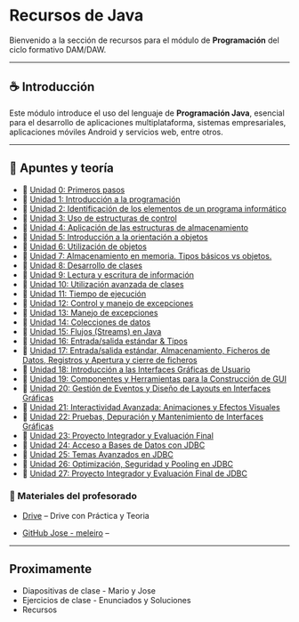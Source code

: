 # Recursos de Java

Bienvenido a la sección de recursos para el módulo de **Programación** del ciclo formativo DAM/DAW.

---

## ☕ Introducción

Este módulo introduce el uso del lenguaje de **Programación Java**, esencial para el desarrollo de aplicaciones multiplataforma, sistemas empresariales, aplicaciones móviles Android y servicios web, entre otros.

---

## 📖 Apuntes y teoría

- 📄 [Unidad 0: Primeros pasos](https://s3.us-east-1.amazonaws.com/staticcontent.thepowermba/FP+ThePower/Unidad0+DAMDAW.pdf)
- 📄 [Unidad 1: Introducción a la programación](https://s3.us-east-1.amazonaws.com/staticcontent.thepowermba/FP+ThePower/Unidad1+DAMDAW.pdf)
- 📄 [Unidad 2: Identificación de los elementos de un programa informático](https://s3.us-east-1.amazonaws.com/staticcontent.thepowermba/FP+ThePower/0485Unidad2DAMDAW.pdf)
- 📄 [Unidad 3: Uso de estructuras de control](https://s3.us-east-1.amazonaws.com/staticcontent.thepowermba/FP+ThePower/0485Unidad3DAMDAW.pdf)
- 📄 [Unidad 4: Aplicación de las estructuras de almacenamiento](https://s3.us-east-1.amazonaws.com/staticcontent.thepowermba/FP+ThePower/0485Unidad4DAMDAW.pdf)
- 📄 [Unidad 5: Introducción a la orientación a objetos](https://s3.us-east-1.amazonaws.com/staticcontent.thepowermba/FP+ThePower/0485Unidad5DAMDAW.pdf)
- 📄 [Unidad 6: Utilización de objetos](https://s3.us-east-1.amazonaws.com/staticcontent.thepowermba/FP+ThePower/0485Unidad6DAMDAW.pdf)
- 📄 [Unidad 7: Almacenamiento en memoria. Tipos básicos vs objetos.](https://s3.us-east-1.amazonaws.com/staticcontent.thepowermba/FP+ThePower/0485Unidad7DAMDAW.pdf)
- 📄 [Unidad 8: Desarrollo de clases](https://s3.us-east-1.amazonaws.com/staticcontent.thepowermba/FP+ThePower/0485Unidad8DAMDAW.pdf)
- 📄 [Unidad 9: Lectura y escritura de información](https://s3.us-east-1.amazonaws.com/staticcontent.thepowermba/FP+ThePower/0485Unidad9DAMDAW.pdf)
- 📄 [Unidad 10: Utilización avanzada de clases](https://s3.us-east-1.amazonaws.com/staticcontent.thepowermba/FP+ThePower/0485Unidad10DAMDAW.pdf)
- 📄 [Unidad 11: Tiempo de ejecución](https://s3.us-east-1.amazonaws.com/staticcontent.thepowermba/FP+ThePower/0485Unidad11DAMDAW.pdf)
- 📄 [Unidad 12: Control y manejo de excepciones](https://s3.us-east-1.amazonaws.com/staticcontent.thepowermba/FP+ThePower/0485Unidad12DAMDAW.pdf)
- 📄 [Unidad 13: Manejo de excepciones](https://s3.us-east-1.amazonaws.com/staticcontent.thepowermba/FP+ThePower/0485Unidad13DAMDAW.pdf)
- 📄 [Unidad 14: Colecciones de datos](https://s3.us-east-1.amazonaws.com/staticcontent.thepowermba/FP+ThePower/0485Unidad14DAMDAW.pdf)
- 📄 [Unidad 15: Flujos (Streams) en Java](https://s3.us-east-1.amazonaws.com/staticcontent.thepowermba/FP+ThePower/0485Unidad15DAMDAW.pdf)
- 📄 [Unidad 16: Entrada/salida estándar & Tipos](https://s3.us-east-1.amazonaws.com/staticcontent.thepowermba/FP+ThePower/0485Unidad16DAMDAW.pdf)
- 📄 [Unidad 17: Entrada/salida estándar, Almacenamiento, Ficheros de Datos, Registros y Apertura y cierre de ficheros](https://s3.us-east-1.amazonaws.com/staticcontent.thepowermba/FP+ThePower/0485Unidad17DAMDAW.pdf)
- 📄 [Unidad 18: Introducción a las Interfaces Gráficas de Usuario](https://s3.us-east-1.amazonaws.com/staticcontent.thepowermba/FP+ThePower/DAM/Tercer+trimestre/0485Unidad18DAMDAW.pdf)
- 📄 [Unidad 19: Componentes y Herramientas para la Construcción de GUI](https://s3.us-east-1.amazonaws.com/staticcontent.thepowermba/FP+ThePower/DAM/Tercer+trimestre/0485Unidad19DAM-2-5.pdf)
- 📄 [Unidad 20: Gestión de Eventos y Diseño de Layouts en Interfaces Gráficas](https://s3.us-east-1.amazonaws.com/staticcontent.thepowermba/FP+ThePower/DAM/Tercer+trimestre/0485Unidad20DAM-2-8.pdf)
- 📄 [Unidad 21: Interactividad Avanzada: Animaciones y Efectos Visuales](https://s3.us-east-1.amazonaws.com/staticcontent.thepowermba/FP+ThePower/DAM/Tercer+trimestre/0485Unidad21DAMDAW-2-6.pdf)
- 📄 [Unidad 22: Pruebas, Depuración y Mantenimiento de Interfaces Gráficas](https://s3.us-east-1.amazonaws.com/staticcontent.thepowermba/FP+ThePower/DAM/Tercer+trimestre/0485Unidad22DAMDAW.pdf)
- 📄 [Unidad 23: Proyecto Integrador y Evaluación Final](https://s3.us-east-1.amazonaws.com/staticcontent.thepowermba/FP+ThePower/DAM/Tercer+trimestre/0485Unidad23DAMDAW.pdf)
- 📄 [Unidad 24: Acceso a Bases de Datos con JDBC](https://s3.us-east-1.amazonaws.com/staticcontent.thepowermba/FP+ThePower/DAM/Tercer+trimestre/0485Unidad24DAMDAW.pdf)
- 📄 [Unidad 25: Temas Avanzados en JDBC](https://s3.us-east-1.amazonaws.com/staticcontent.thepowermba/FP+ThePower/DAM/Tercer+trimestre/0485Unidad25DAMDAW.pdf)
- 📄 [Unidad 26: Optimización, Seguridad y Pooling en JDBC](https://s3.us-east-1.amazonaws.com/staticcontent.thepowermba/FP+ThePower/DAM/Tercer+trimestre/0485Unidad26DAMDAW.pdf)
- 📄 [Unidad 27: Proyecto Integrador y Evaluación Final de JDBC](https://s3.us-east-1.amazonaws.com/staticcontent.thepowermba/FP+ThePower/DAM/Tercer+trimestre/0485Unidad27DAMDAW.pdf)

### 🔹 Materiales del profesorado

- [Drive](https://drive.google.com/drive/folders/1rE86QoIKUBj2-8wH9DArBtxLkDwk7st8) – Drive con Práctica y Teoria

- [GitHub Jose - meleiro](https://github.com/meleiro) – 

---

## Proximamente

- Diapositivas de clase - Mario y Jose
- Ejercicios de clase - Enunciados y Soluciones
- Recursos